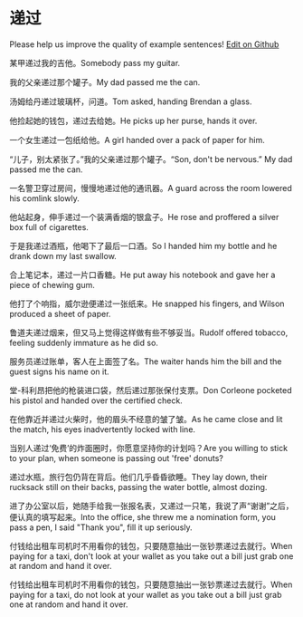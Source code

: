 # 递过

Please help us improve the quality of example sentences! [Edit on Github](https://github.com/jiyushe/jiyu-example-sentence-source/blob/main/chinese/diguo_1.md)

<p><span class="chinese">某甲递过我的吉他。</span><span class="english">Somebody pass my guitar.</span></p>

<p><span class="chinese">我的父亲递过那个罐子。</span><span class="english">My dad passed me the can.</span></p>

<p><span class="chinese">汤姆给丹递过玻璃杯，问道。</span><span class="english">Tom asked, handing Brendan a glass.</span></p>

<p><span class="chinese">他捡起她的钱包，递过去给她。</span><span class="english">He picks up her purse, hands it over.</span></p>

<p><span class="chinese">一个女生递过一包纸给他。</span><span class="english">A girl handed over a pack of paper for him.</span></p>

<p><span class="chinese">“儿子，别太紧张了。”我的父亲递过那个罐子。</span><span class="english">“Son, don't be nervous.” My dad passed me the can.</span></p>

<p><span class="chinese">一名警卫穿过房间，慢慢地递过他的通讯器。</span><span class="english">A guard across the room lowered his comlink slowly.</span></p>

<p><span class="chinese">他站起身，伸手递过一个装满香烟的银盒子。</span><span class="english">He rose and proffered a silver box full of cigarettes.</span></p>

<p><span class="chinese">于是我递过酒瓶，他喝下了最后一口酒。</span><span class="english">So I handed him my bottle and he drank down my last swallow.</span></p>

<p><span class="chinese">合上笔记本，递过一片口香糖。</span><span class="english">He put away his notebook and gave her a piece of chewing gum.</span></p>

<p><span class="chinese">他打了个响指，威尔逊便递过一张纸来。</span><span class="english">He snapped his fingers, and Wilson produced a sheet of paper.</span></p>

<p><span class="chinese">鲁道夫递过烟来，但又马上觉得这样做有些不够妥当。</span><span class="english">Rudolf offered tobacco, feeling suddenly immature as he did so.</span></p>

<p><span class="chinese">服务员递过账单，客人在上面签了名。</span><span class="english">The waiter hands him the bill and the guest signs his name on it.</span></p>

<p><span class="chinese">堂-科利昂把他的枪装进口袋，然后递过那张保付支票。</span><span class="english">Don Corleone pocketed his pistol and handed over the certified check.</span></p>

<p><span class="chinese">在他靠近并递过火柴时，他的眉头不经意的皱了皱。</span><span class="english">As he came close and lit the match, his eyes inadvertently locked with line.</span></p>

<p><span class="chinese">当别人递过‘免费’的炸面圈时，你愿意坚持你的计划吗？</span><span class="english">Are you willing to stick to your plan, when someone is passing out 'free' donuts?</span></p>

<p><span class="chinese">递过水瓶，旅行包仍背在背后。他们几乎昏昏欲睡。</span><span class="english">They lay down, their rucksack still on their backs, passing the water bottle, almost dozing.</span></p>

<p><span class="chinese">进了办公室以后，她随手给我一张报名表，又递过一只笔，我说了声“谢谢”之后，便认真的填写起来。</span><span class="english">Into the office, she threw me a nomination form, you pass a pen, I said "Thank you", fill it up seriously.</span></p>

<p><span class="chinese">付钱给出租车司机时不用看你的钱包，只要随意抽出一张钞票递过去就行。</span><span class="english">When paying for a taxi, don't look at your wallet as you take out a bill just grab one at random and hand it over.</span></p>

<p><span class="chinese">付钱给出租车司机时不用看你的钱包，只要随意抽出一张钞票递过去就行。</span><span class="english">When paying for a taxi, do not look at your wallet as you take out a bill just grab one at random and hand it over.</span></p>

